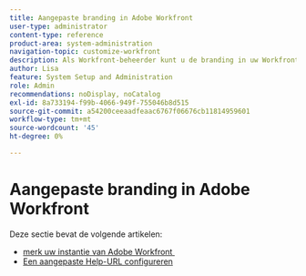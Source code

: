 ```yaml
---
title: Aangepaste branding in Adobe Workfront
user-type: administrator
content-type: reference
product-area: system-administration
navigation-topic: customize-workfront
description: Als Workfront-beheerder kunt u de branding in uw Workfront-exemplaar aanpassen en een aangepaste Help-URL maken.
author: Lisa
feature: System Setup and Administration
role: Admin
recommendations: noDisplay, noCatalog
exl-id: 8a733194-f99b-4066-949f-755046b8d515
source-git-commit: a54200ceeaadfeaac6767f06676cb11814959601
workflow-type: tm+mt
source-wordcount: '45'
ht-degree: 0%

---
```


# Aangepaste branding in Adobe Workfront

Deze sectie bevat de volgende artikelen:

* [&#x200B; merk uw instantie van Adobe Workfront &#x200B;](../../../administration-and-setup/customize-workfront/brand-workfront/brand-your-workfront-instance.md)
* [Een aangepaste Help-URL configureren](../../../administration-and-setup/customize-workfront/brand-workfront/configure-custom-help-url.md)
